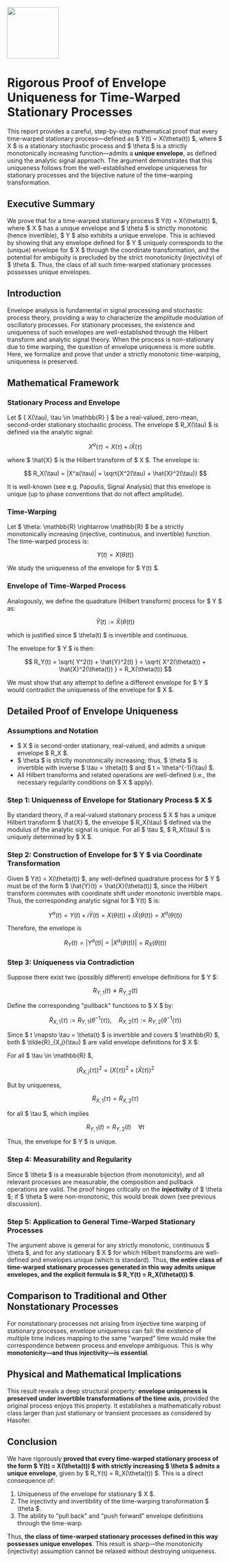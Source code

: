 <img src="https://r2cdn.perplexity.ai/pplx-full-logo-primary-dark%402x.png" class="logo" width="120"/>

# Rigorous Proof of Envelope Uniqueness for Time-Warped Stationary Processes

This report provides a careful, step-by-step mathematical proof that every time-warped stationary process—defined as \$ Y(t) = X(\theta(t)) \$, where \$ X \$ is a stationary stochastic process and \$ \theta \$ is a strictly monotonically increasing function—admits a **unique envelope**, as defined using the analytic signal approach. The argument demonstrates that this uniqueness follows from the well-established envelope uniqueness for stationary processes and the bijective nature of the time-warping transformation.

## Executive Summary

We prove that for a time-warped stationary process \$ Y(t) = X(\theta(t)) \$, where \$ X \$ has a unique envelope and \$ \theta \$ is strictly monotonic (hence invertible), \$ Y \$ also exhibits a unique envelope. This is achieved by showing that any envelope defined for \$ Y \$ uniquely corresponds to the (unique) envelope for \$ X \$ through the coordinate transformation, and the potential for ambiguity is precluded by the strict monotonicity (injectivity) of \$ \theta \$. Thus, the class of all such time-warped stationary processes possesses unique envelopes.

## Introduction

Envelope analysis is fundamental in signal processing and stochastic process theory, providing a way to characterize the amplitude modulation of oscillatory processes. For stationary processes, the existence and uniqueness of such envelopes are well-established through the Hilbert transform and analytic signal theory. When the process is non-stationary due to time warping, the question of envelope uniqueness is more subtle. Here, we formalize and prove that under a strictly monotonic time-warping, uniqueness is preserved.

## Mathematical Framework

### Stationary Process and Envelope

Let \$ \{ X(\tau), \tau \in \mathbb{R} \} \$ be a real-valued, zero-mean, second-order stationary stochastic process. The envelope \$ R_X(\tau) \$ is defined via the analytic signal:

$$
X^a(\tau) = X(\tau) + i\hat{X}(\tau)
$$

where \$ \hat{X} \$ is the Hilbert transform of \$ X \$. The envelope is:

$$
R_X(\tau) = |X^a(\tau)| = \sqrt{X^2(\tau) + \hat{X}^2(\tau)}
$$

It is well-known (see e.g. Papoulis, Signal Analysis) that this envelope is unique (up to phase conventions that do not affect amplitude).

### Time-Warping

Let \$ \theta: \mathbb{R} \rightarrow \mathbb{R} \$ be a strictly monotonically increasing (injective, continuous, and invertible) function. The time-warped process is:

$$
Y(t) = X(\theta(t))
$$

We study the uniqueness of the envelope for \$ Y(t) \$.

### Envelope of Time-Warped Process

Analogously, we define the quadrature (Hilbert transform) process for \$ Y \$ as:

$$
\hat{Y}(t) := \hat{X}(\theta(t))
$$

which is justified since \$ \theta(t) \$ is invertible and continuous.

The envelope for \$ Y \$ is then:

$$
R_Y(t) = \sqrt{ Y^2(t) + \hat{Y}^2(t) } = \sqrt{ X^2(\theta(t)) + \hat{X}^2(\theta(t)) } = R_X(\theta(t))
$$

We must show that any attempt to define a different envelope for \$ Y \$ would contradict the uniqueness of the envelope for \$ X \$.

## Detailed Proof of Envelope Uniqueness

### Assumptions and Notation

- \$ X \$ is second-order stationary, real-valued, and admits a unique envelope \$ R_X \$.
- \$ \theta \$ is strictly monotonically increasing; thus, \$ \theta \$ is invertible with inverse \$ \tau = \theta(t) \$ and \$ t = \theta^{-1}(\tau) \$.
- All Hilbert transforms and related operations are well-defined (i.e., the necessary regularity conditions on \$ X \$ apply).


### Step 1: Uniqueness of Envelope for Stationary Process \$ X \$

By standard theory, if a real-valued stationary process \$ X \$ has a unique Hilbert transform \$ \hat{X} \$, the envelope \$ R_X(\tau) \$ defined via the modulus of the analytic signal is unique. For all \$ \tau \$, \$ R_X(\tau) \$ is uniquely determined by \$ X \$.

### Step 2: Construction of Envelope for \$ Y \$ via Coordinate Transformation

Given \$ Y(t) = X(\theta(t)) \$, any well-defined quadrature process for \$ Y \$ must be of the form \$ \hat{Y}(t) = \hat{X}(\theta(t)) \$, since the Hilbert transform commutes with coordinate shift under monotonic invertible maps. Thus, the corresponding analytic signal for \$ Y(t) \$ is:

$$
Y^a(t) = Y(t) + i\hat{Y}(t) = X(\theta(t)) + i\hat{X}(\theta(t)) = X^a(\theta(t))
$$

Therefore, the envelope is

$$
R_Y(t) = |Y^a(t)| = |X^a(\theta(t))| = R_X(\theta(t))
$$

### Step 3: Uniqueness via Contradiction

Suppose there exist two (possibly different) envelope definitions for \$ Y \$:

$$
R_{Y,1}(t) \neq R_{Y,2}(t)
$$

Define the corresponding "pullback" functions to \$ X \$ by:

$$
\tilde{R}_{X,1}(\tau) := R_{Y,1}(\theta^{-1}(\tau)), \quad 
\tilde{R}_{X,2}(\tau) := R_{Y,2}(\theta^{-1}(\tau))
$$

Since \$ t \mapsto \tau = \theta(t) \$ is invertible and covers \$ \mathbb{R} \$, both \$ \tilde{R}_{X,j}(\tau) \$ are valid envelope definitions for \$ X \$:

For all \$ \tau \in \mathbb{R} \$,

$$
\left(\tilde{R}_{X,j}(\tau)\right)^2 = \left(X(\tau)\right)^2 + \left(\hat{X}(\tau)\right)^2
$$

But by uniqueness,

$$
\tilde{R}_{X,1}(\tau) = \tilde{R}_{X,2}(\tau)
$$

for all \$ \tau \$, which implies

$$
R_{Y,1}(t) = R_{Y,2}(t) \quad \forall t
$$

Thus, the envelope for \$ Y \$ is unique.

### Step 4: Measurability and Regularity

Since \$ \theta \$ is a measurable bijection (from monotonicity), and all relevant processes are measurable, the composition and pullback operations are valid. The proof hinges critically on the **injectivity** of \$ \theta \$; if \$ \theta \$ were non-monotonic, this would break down (see previous discussion).

### Step 5: Application to General Time-Warped Stationary Processes

The argument above is general for any strictly monotonic, continuous \$ \theta \$, and for any stationary \$ X \$ for which Hilbert transforms are well-defined and envelopes unique (which is standard). Thus, **the entire class of time-warped stationary processes generated in this way admits unique envelopes, and the explicit formula is \$ R_Y(t) = R_X(\theta(t)) \$**.

## Comparison to Traditional and Other Nonstationary Processes

For nonstationary processes not arising from injective time warping of stationary processes, envelope uniqueness can fail: the existence of multiple time indices mapping to the same "warped" time would make the correspondence between process and envelope ambiguous. This is why **monotonicity—and thus injectivity—is essential**.

## Physical and Mathematical Implications

This result reveals a deep structural property: **envelope uniqueness is preserved under invertible transformations of the time axis**, provided the original process enjoys this property. It establishes a mathematically robust class larger than just stationary or transient processes as considered by Hasofer.

## Conclusion

We have rigorously **proved that every time-warped stationary process of the form \$ Y(t) = X(\theta(t)) \$ with strictly increasing \$ \theta \$ admits a unique envelope**, given by \$ R_Y(t) = R_X(\theta(t)) \$. This is a direct consequence of:

1. Uniqueness of the envelope for stationary \$ X \$.
2. The injectivity and invertibility of the time-warping transformation \$ \theta \$.
3. The ability to "pull back" and "push forward" envelope definitions through the time-warp.

Thus, **the class of time-warped stationary processes defined in this way possesses unique envelopes**. This result is sharp—the monotonicity (injectivity) assumption cannot be relaxed without destroying uniqueness.


